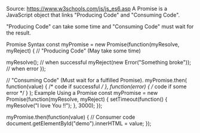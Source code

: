 Source: https://www.w3schools.com/js/js_es6.asp
A Promise is a JavaScript object that links "Producing Code" and "Consuming Code".

"Producing Code" can take some time and "Consuming Code" must wait for the result.

Promise Syntax
const myPromise = new Promise(function(myResolve, myReject) {
// "Producing Code" (May take some time)

  myResolve(); // when successful
  myReject(new Error("Something broke"));  // when error
});

// "Consuming Code" (Must wait for a fulfilled Promise).
myPromise.then(
  function(value) { /* code if successful */ },
  function(error) { /* code if some error */ }
);
Example Using a Promise
const myPromise = new Promise(function(myResolve, myReject) {
  setTimeout(function() { myResolve("I love You !!"); }, 3000);
});

myPromise.then(function(value) {
    // Consumer code
  document.getElementById("demo").innerHTML = value;
});